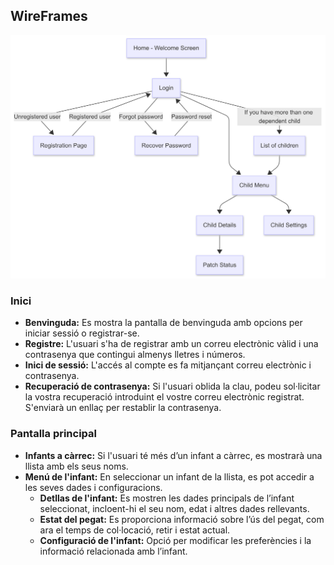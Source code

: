 ## WireFrames

![Pegat](FlowchartTutor.png) 


### Inici
- <b>Benvinguda:</b> Es mostra la pantalla de benvinguda amb opcions per iniciar sessió o registrar-se.
- <b>Registre:</b> L'usuari s'ha de registrar amb un correu electrònic vàlid i una contrasenya que contingui almenys lletres i números.
- <b>Inici de sessió:</b> L'accés al compte es fa mitjançant correu electrònic i contrasenya.
- <b>Recuperació de contrasenya:</b> Si l'usuari oblida la clau, podeu sol·licitar la vostra recuperació introduint el vostre correu electrònic registrat. S'enviarà un enllaç per restablir la contrasenya.

### Pantalla principal
- <b>Infants a càrrec:</b> Si l'usuari té més d’un infant a càrrec, es mostrarà una llista amb els seus noms.
- <b>Menú de l'infant:</b> En seleccionar un infant de la llista, es pot accedir a les seves dades i configuracions.
  - <b>Detllas de l'infant:</b>  Es mostren les dades principals de l’infant seleccionat, incloent-hi el seu nom, edat i altres dades rellevants. 
  - <b>Estat del pegat:</b> Es proporciona informació sobre l’ús del pegat, com ara el temps de col·locació, retir i estat actual.
  - <b>Configuració de l'infant:</b> Opció per modificar les preferències i la informació relacionada amb l’infant.